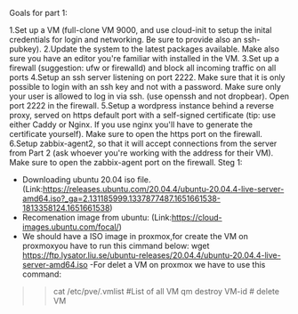 Goals for part 1:

1.Set up a VM (full-clone VM 9000, and use cloud-init to setup the inital credentials for login and networking. Be sure to provide also an ssh-pubkey).
2.Update the system to the latest packages available. Make also sure you have an editor you're familiar with installed in the VM.
3.Set up a firewall (suggestion: ufw or firewalld) and block all incoming traffic on all ports
4.Setup an ssh server listening on port 2222. Make sure that it is only possible to login with an ssh key and not with a password. Make sure only your user is allowed to log in via ssh. (use openssh and not dropbear). Open port 2222 in the firewall.
5.Setup a wordpress instance behind a reverse proxy, served on https default port with a self-signed certificate (tip: use either Caddy or Nginx. If you use nginx you'll have to generate the certificate yourself). Make sure to open the https port on the firewall.
6.Setup zabbix-agent2, so that it will accept connections from the server from Part 2 (ask whoever you're working with the address for their VM). Make sure to open the zabbix-agent port on the firewall.
Steg 1:
- Downloading ubuntu 20.04 iso file.(Link:https://releases.ubuntu.com/20.04.4/ubuntu-20.04.4-live-server-amd64.iso?_ga=2.131185999.1337877487.1651661538-1813358124.1651661538)
- Recomenation image from ubuntu: (Link:https://cloud-images.ubuntu.com/focal/)
- We should have a ISO image in proxmox,for create the VM on proxmoxyou have to run this cimmand below:
wget https://ftp.lysator.liu.se/ubuntu-releases/20.04.4/ubuntu-20.04.4-live-server-amd64.iso
-For delet a VM on proxmox we have to use this command: 
>> cat /etc/pve/.vmlist  #List of all VM
>> qm destroy VM-id  # delete VM
